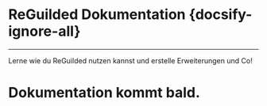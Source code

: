 # ReGuilded Dokumentation {docsify-ignore-all}
---
Lerne wie du ReGuilded nutzen kannst und erstelle Erweiterungen und Co!

<h1>Dokumentation kommt bald.</h1>